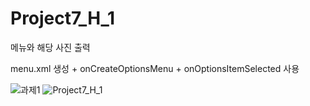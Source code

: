 # Project7_H_1
메뉴와 해당 사진 출력

menu.xml 생성 + onCreateOptionsMenu + onOptionsItemSelected 사용

![과제1](https://user-images.githubusercontent.com/37572367/88133981-64c5ef00-cc1e-11ea-9dba-50cc41093976.PNG)
![Project7_H_1](https://user-images.githubusercontent.com/37572367/88133984-655e8580-cc1e-11ea-9ecb-c10300ca166a.PNG)
